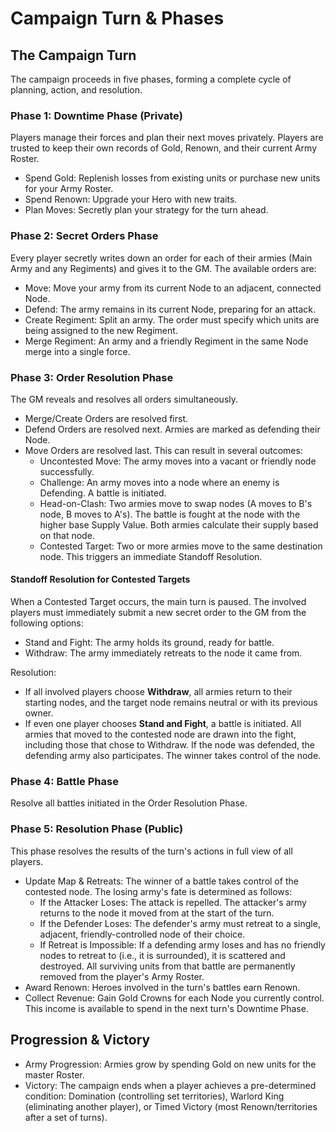 # Campaign Turn & Phases

## The Campaign Turn

The campaign proceeds in five phases, forming a complete cycle of planning, action, and resolution.

### Phase 1: Downtime Phase (Private)

Players manage their forces and plan their next moves privately. Players are trusted to keep their own records of Gold, Renown, and their current Army Roster.

* Spend Gold: Replenish losses from existing units or purchase new units for your Army Roster.
* Spend Renown: Upgrade your Hero with new traits.
* Plan Moves: Secretly plan your strategy for the turn ahead.

### Phase 2: Secret Orders Phase

Every player secretly writes down an order for each of their armies (Main Army and any Regiments) and gives it to the GM. The available orders are:

* Move: Move your army from its current Node to an adjacent, connected Node.
* Defend: The army remains in its current Node, preparing for an attack.
* Create Regiment: Split an army. The order must specify which units are being assigned to the new Regiment.
* Merge Regiment: An army and a friendly Regiment in the same Node merge into a single force.

### Phase 3: Order Resolution Phase

The GM reveals and resolves all orders simultaneously.

* Merge/Create Orders are resolved first.
* Defend Orders are resolved next. Armies are marked as defending their Node.
* Move Orders are resolved last. This can result in several outcomes:
  * Uncontested Move: The army moves into a vacant or friendly node successfully.
  * Challenge: An army moves into a node where an enemy is Defending. A battle is initiated.
  * Head-on-Clash: Two armies move to swap nodes (A moves to B's node, B moves to A's). The battle is fought at the node with the higher base Supply Value. Both armies calculate their supply based on that node.
  * Contested Target: Two or more armies move to the same destination node. This triggers an immediate Standoff Resolution.

#### Standoff Resolution for Contested Targets

When a Contested Target occurs, the main turn is paused. The involved players must immediately submit a new secret order to the GM from the following options:

* Stand and Fight: The army holds its ground, ready for battle.
* Withdraw: The army immediately retreats to the node it came from.

Resolution:

* If all involved players choose **Withdraw**, all armies return to their starting nodes, and the target node remains neutral or with its previous owner.
* If even one player chooses **Stand and Fight**, a battle is initiated. All armies that moved to the contested node are drawn into the fight, including those that chose to Withdraw. If the node was defended, the defending army also participates. The winner takes control of the node.

### Phase 4: Battle Phase

Resolve all battles initiated in the Order Resolution Phase.

### Phase 5: Resolution Phase (Public)

This phase resolves the results of the turn's actions in full view of all players.

* Update Map & Retreats: The winner of a battle takes control of the contested node. The losing army's fate is determined as follows:
  * If the Attacker Loses: The attack is repelled. The attacker's army returns to the node it moved from at the start of the turn.
  * If the Defender Loses: The defender's army must retreat to a single, adjacent, friendly-controlled node of their choice.
  * If Retreat is Impossible: If a defending army loses and has no friendly nodes to retreat to (i.e., it is surrounded), it is scattered and destroyed. All surviving units from that battle are permanently removed from the player's Army Roster.
* Award Renown: Heroes involved in the turn's battles earn Renown.
* Collect Revenue: Gain Gold Crowns for each Node you currently control. This income is available to spend in the next turn's Downtime Phase.

## Progression & Victory

* Army Progression: Armies grow by spending Gold on new units for the master Roster.
* Victory: The campaign ends when a player achieves a pre-determined condition: Domination (controlling set territories), Warlord King (eliminating another player), or Timed Victory (most Renown/territories after a set of turns).
